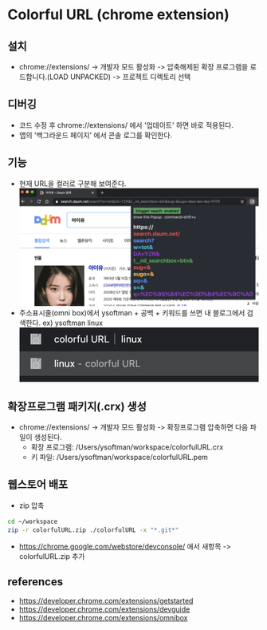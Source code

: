 # Colorful URL (chrome extension)

## 설치

- chrome://extensions/ -> 개발자 모드 활성화 -> 압축해제된 확장 프로그램을 로드합니다.(LOAD UNPACKED) -> 프로젝트 디렉토리 선택

## 디버깅

- 코드 수정 후 chrome://extensions/ 에서 '업데이트' 하면 바로 적용된다.
- 앱의 '백그라운드 페이지' 에서 콘솔 로그를 확인한다.

## 기능

- 현재 URL을 컬러로 구분해 보여준다.
  ![colorfulURL-screenshot1](./colorfulURL-screenshot1.png)
- 주소표시줄(omni box)에서 ysoftman + 공백 + 키워드를 쓰면 내 블로그에서 검색한다. ex) ysoftman linux
  ![colorfulURL-screenshot2](./colorfulURL-screenshot2.png)

## 확장프로그램 패키지(.crx) 생성

- chrome://extensions/ -> 개발자 모드 활성화 -> 확장프로그램 압축하면 다음 파일이 생성된다.
  - 확장 프로그램: /Users/ysoftman/workspace/colorfulURL.crx
  - 키 파일: /Users/ysoftman/workspace/colorfulURL.pem

## 웹스토어 배포

- zip 압축

 ```bash
 cd ~/workspace
 zip -r colorfulURL.zip ./colorfulURL -x "*.git*"
 ```

- <https://chrome.google.com/webstore/devconsole/> 에서 새항목 -> colorfulURL.zip 추가

## references

- <https://developer.chrome.com/extensions/getstarted>
- <https://developer.chrome.com/extensions/devguide>
- <https://developer.chrome.com/extensions/omnibox>
